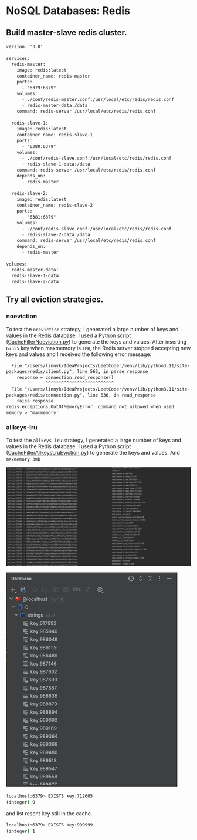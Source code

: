 # NoSQL Databases: Redis

## Build master-slave redis cluster.

```docker
version: '3.8'

services:
  redis-master:
    image: redis:latest
    container_name: redis-master
    ports:
      - "6379:6379"
    volumes:
      - ./conf/redis-master.conf:/usr/local/etc/redis/redis.conf
      - redis-master-data:/data
    command: redis-server /usr/local/etc/redis/redis.conf

  redis-slave-1:
    image: redis:latest
    container_name: redis-slave-1
    ports:
      - "6380:6379"
    volumes:
      - ./conf/redis-slave.conf:/usr/local/etc/redis/redis.conf
      - redis-slave-1-data:/data
    command: redis-server /usr/local/etc/redis/redis.conf
    depends_on:
      - redis-master

  redis-slave-2:
    image: redis:latest
    container_name: redis-slave-2
    ports:
      - "6381:6379"
    volumes:
      - ./conf/redis-slave.conf:/usr/local/etc/redis/redis.conf
      - redis-slave-2-data:/data
    command: redis-server /usr/local/etc/redis/redis.conf
    depends_on:
      - redis-master

volumes:
  redis-master-data:
  redis-slave-1-data:
  redis-slave-2-data:
```

## Try all eviction strategies.

### noeviction

To test the `noeviction` strategy, I generated a large number of keys and values in the Redis database.
I used a Python script ([CacheFillerNoeviction.py](CacheFillerNoeviction.py)) to generate the keys and values.
After inserting `67355` key when maxmemory is `1MB`, the Redis server stopped accepting new keys and values and I received the following error message:

```shell
  File "/Users/linnyk/IdeaProjects/LeetCoder/venv/lib/python3.11/site-packages/redis/client.py", line 565, in parse_response
    response = connection.read_response()
               ^^^^^^^^^^^^^^^^^^^^^^^^^^
  File "/Users/linnyk/IdeaProjects/LeetCoder/venv/lib/python3.11/site-packages/redis/connection.py", line 536, in read_response
    raise response
redis.exceptions.OutOfMemoryError: command not allowed when used memory > 'maxmemory'.
```

### allkeys-lru

To test the `allkeys-lru` strategy, I generated a large number of keys and values in the Redis database.
I used a Python script ([CacheFillerAllkeysLruEviction.py](CacheFillerAllkeysLruEviction.py)) to generate the keys and values.
And `maxmemory 3mb`

![1.png](images/1.png)

![2.png](images/2.png)

```bash
localhost:6379> EXISTS key:712605
(integer) 0
```

and list resent key still in the cache.

```bash
localhost:6379> EXISTS key:999999
(integer) 1
```





